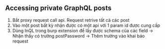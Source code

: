 ## Accessing private GraphQL posts

1. Bắt proxy request call api. Request retrive tất cả các post
2. Vào một post bất kỳ nhận được có một api với 1 param id được cung cấp
3. Dùng InQL trong burp extension để lấy được schema của các field -> Nhận thấy có trường postPassword -> Thêm trường vào khai báo request

 
